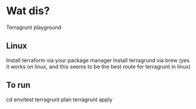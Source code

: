 # Wat dis?
Terragrunt playground

## Linux 
Install terraform via your package manager
Install terragrund via brew (yes it works on linux, and this seems to be the best route for terragrunt in linux)

##  To run
cd env/test
terragrunt plan
terragrunt apply